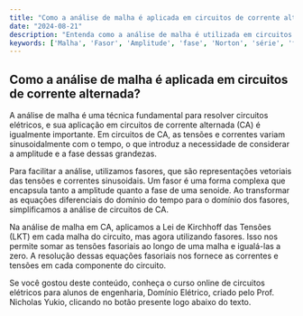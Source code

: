 ```yaml
---
title: "Como a análise de malha é aplicada em circuitos de corrente alternada?"
date: "2024-08-21"
description: "Entenda como a análise de malha é utilizada em circuitos de corrente alternada, abordando conceitos como fasores, amplitude e fase."
keywords: ['Malha', 'Fasor', 'Amplitude', 'fase', 'Norton', 'série', 'frequência']
---
```


## Como a análise de malha é aplicada em circuitos de corrente alternada?

A análise de malha é uma técnica fundamental para resolver circuitos elétricos, e sua aplicação em circuitos de corrente alternada (CA) é igualmente importante. Em circuitos de CA, as tensões e correntes variam sinusoidalmente com o tempo, o que introduz a necessidade de considerar a amplitude e a fase dessas grandezas.

Para facilitar a análise, utilizamos fasores, que são representações vetoriais das tensões e correntes sinusoidais. Um fasor é uma forma complexa que encapsula tanto a amplitude quanto a fase de uma senoide. Ao transformar as equações diferenciais do domínio do tempo para o domínio dos fasores, simplificamos a análise de circuitos de CA.

Na análise de malha em CA, aplicamos a Lei de Kirchhoff das Tensões (LKT) em cada malha do circuito, mas agora utilizando fasores. Isso nos permite somar as tensões fasoriais ao longo de uma malha e igualá-las a zero. A resolução dessas equações fasoriais nos fornece as correntes e tensões em cada componente do circuito.

Se você gostou deste conteúdo, conheça o curso online de circuitos elétricos para alunos de engenharia, Domínio Elétrico, criado pelo Prof. Nicholas Yukio, clicando no botão presente logo abaixo do texto.
